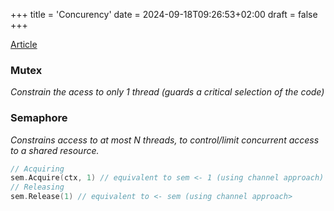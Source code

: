 +++
title = 'Concurency'
date = 2024-09-18T09:26:53+02:00
draft = false
+++


[Article](https://medium.com/@deckarep/gos-extended-concurrency-semaphores-part-1-5eeabfa351ce)
### Mutex  
*Constrain the acess to only 1 thread (guards a critical selection of the code)*
### Semaphore 
*Constrains access to at most N threads, to control/limit concurrent access to a shared resource.*
```go
// Acquiring 
sem.Acquire(ctx, 1) // equivalent to sem <- 1 (using channel approach)
// Releasing 
sem.Release(1) // equivalent to <- sem (using channel approach>

```
